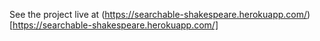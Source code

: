 

See the project live at (https://searchable-shakespeare.herokuapp.com/)[https://searchable-shakespeare.herokuapp.com/]
